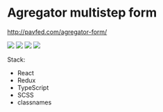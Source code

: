 # Agregator multistep form

http://pavfed.com/agregator-form/

<img src="https://github.com/pavelfedorov2000/agregator-form/assets/66357864/8629e8ba-65df-43b3-a145-03fc0449a3b6" />
<img src="https://github.com/pavelfedorov2000/agregator-form/assets/66357864/7c1765db-6aa2-48b6-83c3-7a0432392c8f" />
<img src="https://github.com/pavelfedorov2000/agregator-form/assets/66357864/3af55dda-dcca-4982-b2ca-05b9ff2d3624" />
<img src="https://github.com/pavelfedorov2000/agregator-form/assets/66357864/972dd49d-c957-4540-add3-2debc7208b1a" />

Stack:
- React
- Redux
- TypeScript
- SCSS
- classnames
